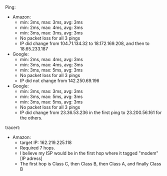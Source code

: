 Ping:
* Amazon: 
  * min: 3ms, max: 3ms, avg: 3ms
  * min: 2ms, max: 4ms, avg: 3ms
  * min: 3ms, max: 3ms, avg: 3ms
  * No packet loss for all 3 pings
  * IP did change from 104.71.134.32 to 18.172.169.208, and then to 18.65.233.187 
* Google: 
  * min: 2ms, max: 4ms, avg: 3ms
  * min: 3ms, max: 4ms, avg: 3ms
  * min: 3ms, max: 5ms, avg: 3ms
  * No packet loss for all 3 pings
  * IP did not change from 142.250.69.196
* Google: 
  * min: 3ms, max: 3ms, avg: 3ms
  * min: 3ms, max: 5ms, avg: 3ms
  * min: 3ms, max: 5ms, avg: 3ms
  * No packet loss for all 3 pings
  * IP did change from 23.36.53.236 in the first ping to 23.200.56.161 for the others.

tracert:
* Amazon: 
  * target IP: 162.219.225.118
  * Required 7 hops.
  * I believe my ISP would be in the first hop where it tagged "modem" [IP adress]
  * The first hop is Class C, then Class B, then Class A, and finally Class B
